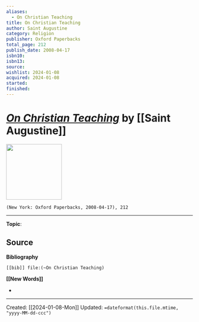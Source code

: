```yaml
---
aliases:
  - On Christian Teaching
title: On Christian Teaching
author: Saint Augustine
category: Religion
publisher: Oxford Paperbacks
total_page: 212
publish_date: 2008-04-17
isbn10: 
isbn13: 
source: 
wishlist: 2024-01-08
acquired: 2024-01-08
started: 
finished:
---
```

# *[On Christian Teaching]()* by [[Saint Augustine]]

<img src="http://books.google.com/books/content?id=jn3YAAAAMAAJ&printsec=frontcover&img=1&zoom=1&source=gbs_api" width=150>

`(New York: Oxford Paperbacks, 2008-04-17), 212`



--- 
**Topic**: 

**Source**
- 

**Bibliography**

```query
[[bib]] file:(~On Christian Teaching)
```
 

**[[New Words]]**

- 

---
Created: [[2024-01-08-Mon]]
Updated: `=dateformat(this.file.mtime, "yyyy-MM-dd-ccc")`